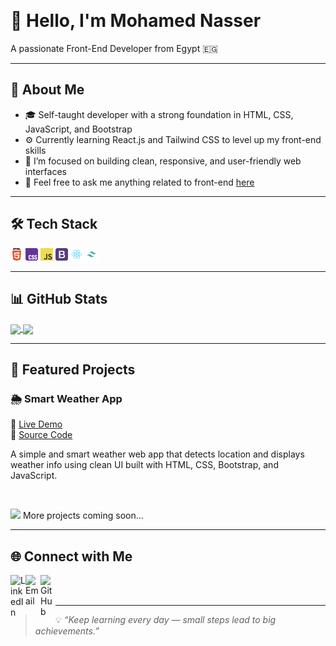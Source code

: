 <p align="center">
  <a href="https://github.com/devmohamednasser">
<!--     <img width="80%" alt="Welcome!" src="" /> -->
  </a>
</p>

<br />

# 👋 Hello, I'm Mohamed Nasser

A passionate Front-End Developer from Egypt 🇪🇬

---

## 🚀 About Me

- 🎓 Self-taught developer with a strong foundation in HTML, CSS, JavaScript, and Bootstrap
- ⚙️ Currently learning React.js and Tailwind CSS to level up my front-end skills
- 🧠 I’m focused on building clean, responsive, and user-friendly web interfaces
- 💬 Feel free to ask me anything related to front-end [here](https://github.com/devmohamednasser)

---

## 🛠️ Tech Stack

<code><img height="20" alt="HTML5" src="https://raw.githubusercontent.com/github/explore/main/topics/html/html.png"></code>
<code><img height="20" alt="CSS3" src="https://raw.githubusercontent.com/github/explore/main/topics/css/css.png"></code>
<code><img height="20" alt="JavaScript" src="https://raw.githubusercontent.com/github/explore/main/topics/javascript/javascript.png"></code>
<code><img height="20" alt="Bootstrap" src="https://raw.githubusercontent.com/github/explore/main/topics/bootstrap/bootstrap.png"></code>
<code><img height="20" alt="React" src="https://raw.githubusercontent.com/github/explore/main/topics/react/react.png"></code>
<code><img height="20" alt="Tailwind" src="https://raw.githubusercontent.com/github/explore/main/topics/tailwind/tailwind.png"></code>

---

## 📊 GitHub Stats

<a href="https://github.com/devmohamednasser">
  <img align="center" src="https://github-readme-stats.vercel.app/api?username=devmohamednasser&show_icons=true&theme=radical" />
</a>
<a href="https://github.com/devmohamednasser">
  <img align="center" src="https://github-readme-stats.vercel.app/api/top-langs/?username=devmohamednasser&layout=compact&theme=radical" />
</a>

---

## 📌 Featured Projects

### 🌦️ Smart Weather App

🔗 [Live Demo](https://devmohamednasser.github.io/smart_weather_app/)  
📂 [Source Code](https://github.com/devmohamednasser/smart-weather-app)

A simple and smart weather web app that detects location and displays weather info using clean UI built with HTML, CSS, Bootstrap, and JavaScript.

<br/>
 
<img src="https://i.gifer.com/ZZ5H.gif" width="20" /> More projects coming soon...


---

## 🌐 Connect with Me

<a href="https://www.linkedin.com/in/mohamed-nasser-3bb5772a5?utm_source=share&utm_campaign=share_via&utm_content=profile&utm_medium=android_app">
  <img align="left" alt="LinkedIn" width="24px" src="https://cdn.jsdelivr.net/gh/devicons/devicon/icons/linkedin/linkedin-original.svg" />
</a>
<a href="mailto:m.nasser.dev@gmail.com">
  <img align="left" alt="Email" width="24px" src="https://upload.wikimedia.org/wikipedia/commons/4/4e/Gmail_Icon.png" />
</a>
<a href="https://github.com/devmohamednasser">
  <img align="left" alt="GitHub" width="24px" src="https://cdn.jsdelivr.net/gh/devicons/devicon/icons/github/github-original.svg" />
</a>

<br /><br />

---

> 💡 *“Keep learning every day — small steps lead to big achievements.”*
